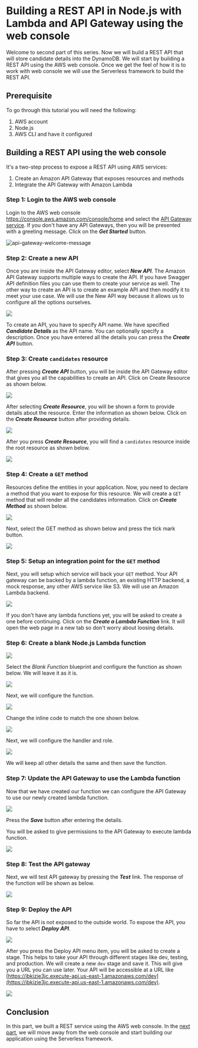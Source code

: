 # Building a REST API in Node.js with Lambda and API Gateway using the web console

Welcome to second part of this series. Now we will build a REST API that will store candidate details into the DynamoDB. We will start by building a REST API using the AWS web console. Once we get the feel of how it is to work with web console we will use the Serverless framework to build the REST API.


## Prerequisite

To go through this tutorial you will need the following:

1. AWS account
2. Node.js
3. AWS CLI and have it configured


## Building a REST API using the web console

It's a two-step process to expose a REST API using AWS services:

1. Create an Amazon API Gateway that exposes resources and methods
2. Integrate the API Gateway with Amazon Lambda


### Step 1: Login to the AWS web console

Login to the AWS web console https://console.aws.amazon.com/console/home and select the [API Gateway service](https://console.aws.amazon.com/apigateway/home). If you don't have any API Gateways, then you will be presented with a greeting message. Click on the ***Get Started*** button.

![api-gateway-welcome-message](images/api-gateway-welcome-message.png)


### Step 2: Create a new API

Once you are inside the API Gateway editor, select ***New API***. The Amazon API Gateway supports multiple ways to create the API. If you have Swagger API definition files you can use them to create your service as well. The other way to create an API is to create an example API and then modify it to meet your use case. We will use the New API way because it allows us to configure all the options ourselves.

![](images/create-new-api.png)

To create an API, you have to specify API name. We have specified ***Candidate Details*** as the API name. You can optionally specify a description. Once you have entered all the details you can press the ***Create API*** button.


### Step 3: Create `candidates` resource

After pressing ***Create API*** button, you will be inside the API Gateway editor that gives you all the capabilities to create an API. Click on Create Resource as shown below.

![](images/api-gateway-create-resource.png)

After selecting ***Create Resource***, you will be shown a form to provide details about the resource. Enter the information as shown below. Click on the ***Create Resource*** button after providing details.

![](images/api-gateway-resource-details.png)

After you press ***Create Resource***, you will find a `candidates` resource inside the root resource as shown below.

![](images/api-gateway-candidates-resource.png)


### Step 4: Create a `GET` method

Resources define the entities in your application. Now, you need to declare a method that you want to expose for this resource. We will create a `GET` method that will render all the candidates information. Click on ***Create Method*** as shown below.

![](images/api-gateway-create-method.png)

Next, select the GET method as shown below and press the tick mark button.

![](images/api-gateway-select-get-method.png)


### Step 5: Setup an integration point for the `GET` method

Next, you will setup which service will back your `GET` method. Your API gateway can be backed by a lambda function, an existing HTTP backend, a mock response, any other AWS service like S3. We will use an Amazon Lambda backend.

![](images/api-gateway-lambda-backend.png)

If you don't have any lambda functions yet, you will be asked to create a one before continuing. Click on the ***Create a Lambda Function*** link. It will open the web page in a new tab so don't worry about loosing details.


### Step 6: Create a blank Node.js Lambda function

![](images/lambda-function-nodejs.png)

Select the _Blank Function_ blueprint and configure the function as shown below. We will leave it as it is.

![](images/lambda-configure-triggers.png)

Next, we will configure the function.

![](images/lambda-configure-function.png)

Change the inline code to match the one shown below.

![](images/lambda-change-inline-code.png)

Next, we will configure the handler and role.

![](images/lambda-function-handler-and-role.png)

We will keep all other details the same and then save the function.


### Step 7: Update the API Gateway to use the Lambda function

Now that we have created our function we can configure the API Gateway to use our newly created lambda function.

![](images/api-gateway-configure-lambda-function.png)

Press the ***Save*** button after entering the details.

You will be asked to give permissions to the API Gateway to execute lambda function.

![](images/api-gateway-give-permissions.png)


### Step 8: Test the API gateway

Next, we will test API gateway by pressing the ***Test*** link. The response of the function will be shown as below.

![](images/api-gateway-test-response.png)


### Step 9: Deploy the API

So far the API is not exposed to the outside world. To expose the API, you have to select ***Deploy API***.

![](images/api-gateway-deploy-api.png)

After you press the Deploy API menu item, you will be asked to create a stage. This helps to take your API through different stages like dev, testing, and production. We will create a new `dev` stage and save it. This will give you a URL you can use later. Your API will be accessible at a URL like [https://ibkizie3jc.execute-api.us-east-1.amazonaws.com/dev](https://ibkizie3jc.execute-api.us-east-1.amazonaws.com/dev).

![](images/api-gateway-candidates-dev.png)


## Conclusion

In this part, we built a REST service using the AWS web console. In the [next part](./03-building-rest-api-in-nodejs-with-lambda-gateway-dynamodb-serverless.md), we will move away from the web console and start building our application using the Serverless framework.
